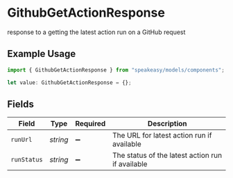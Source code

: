 # GithubGetActionResponse

response to a getting the latest action run on a GitHub request

## Example Usage

```typescript
import { GithubGetActionResponse } from "speakeasy/models/components";

let value: GithubGetActionResponse = {};
```

## Fields

| Field                                            | Type                                             | Required                                         | Description                                      |
| ------------------------------------------------ | ------------------------------------------------ | ------------------------------------------------ | ------------------------------------------------ |
| `runUrl`                                         | *string*                                         | :heavy_minus_sign:                               | The URL for latest action run if available       |
| `runStatus`                                      | *string*                                         | :heavy_minus_sign:                               | The status of the latest action run if available |